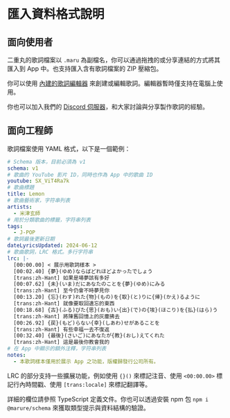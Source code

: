 # 匯入資料格式說明

## 面向使用者

二重丸的歌詞檔案以 `.maru` 為副檔名，你可以通過拖拽的或分享連結的方式將其匯入到 App 中。也支持匯入含有歌詞檔案的 ZIP 壓縮包。

你可以使用 [內建的歌詞編輯器](/create) 來創建或編輯歌詞。編輯器暫時僅支持在電腦上使用。

你也可以加入我們的 [Discord 伺服器](https://chat.maru.re)，和大家討論與分享製作歌詞的經驗。

## 面向工程師

歌詞檔案使用 YAML 格式，以下是一個範例：

```yaml
# Schema 版本，目前必須為 v1
schema: v1
# 歌曲的 YouTube 影片 ID，同時也作為 App 中的歌曲 ID
youtube: SX_ViT4Ra7k
# 歌曲標題
title: Lemon
# 歌曲藝術家，字符串列表
artists:
  - 米津玄師
# 用於分類歌曲的標籤，字符串列表
tags:
  - J-POP
# 歌詞最後更新日期
dateLyricsUpdated: 2024-06-12
# 歌曲歌詞，LRC 格式。多行字符串
lrc: |-
  [00:00.00] < 展示用歌詞樣本 >
  [00:02.40] {夢}(ゆめ)ならばどれほどよかったでしょう
  [trans:zh-Hant] 如果是場夢該有多好
  [00:07.62] {未}(いま)だにあなたのことを{夢}(ゆめ)にみる
  [trans:zh-Hant] 至今仍會不時夢見你
  [00:13.20] {忘}(わす)れた{物}(もの)を{取}(と)りに{帰}(かえ)るように
  [trans:zh-Hant] 就像要取回遺忘的東西
  [00:18.68] {古}(ふる)びた{思}(おも)い{出}(で)の{埃}(ほこり)を{払}(はら)う
  [trans:zh-Hant] 將陳舊回憶上的灰塵拂去
  [00:26.92] {戻}(もど)らない{幸}(しあわ)せがあることを
  [trans:zh-Hant] 有些幸福一去不復返
  [00:32.40] {最後}(さいご)にあなたが{教}(おし)えてくれた
  [trans:zh-Hant] 這是最後你教會我的
# 在 App 中顯示的額外注釋，字符串列表
notes:
  - 本歌詞樣本僅用於展示 App 之功能，版權歸發行公司所有。
```

LRC 的部分支持一些擴展功能，例如使用 `{}()` 來標記注音、使用 `<00:00.00>` 標記行內時間戳、使用 `[trans:locale]` 來標記翻譯等。

詳細的欄位請參照 TypeScript 定義文件。你也可以透過安裝 npm 包 `npm i @marure/schema` 來獲取類型提示與資料結構的驗證。
